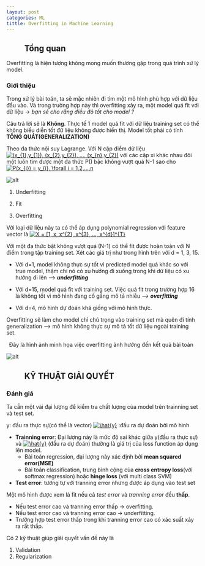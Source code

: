 ```yaml
---
layout: post
categories: ML
tittle: Overfitting in Machine Learning
--- 
```


## &ensp;&ensp;&ensp;&ensp; Tổng quan
Overfitting là hiện tượng không mong muốn thường gặp trong quá trình xử lý model.
### Giới thiệu
Trong xử lý bài toán, ta sẽ mặc nhiên đi tìm một mô hình phù hợp với dữ liệu đầu vào. Và trong trường hợp này thì overfitting xảy ra, một model quá fit với dữ liệu -> *bạn sẽ cho rằng điều đó tốt cho model ?*

Câu trả lời sẽ là **Không**. Thực tế 1 model quá fit với dữ liệu training set có thể không biểu diễn tốt đữ liệu không được hiển thị. Model tốt phải có tính **TỔNG QUÁT(GENERALIZATION)**
 
 Theo đa thức nội suy Lagrange. Với N cặp điểm dữ liệu 
<a href="https://www.codecogs.com/eqnedit.php?latex=(x_{1},y_{1}),&space;(x_{2},y_{2}),&space;...,&space;(x_{n},y_{2})" target="_blank"><img src="https://latex.codecogs.com/gif.latex?(x_{1},y_{1}),&space;(x_{2},y_{2}),&space;...,&space;(x_{n},y_{2})" title="(x_{1},y_{1}), (x_{2},y_{2}), ..., (x_{n},y_{2})" /></a>
với các cặp xi khác nhau đôi một luôn tìm được một đa thức P() bậc không vượt quá N-1 sao cho 
<a href="https://www.codecogs.com/eqnedit.php?latex=\inline&space;P(x_{i})&space;=&space;y_{i},&space;\forall&space;i&space;=&space;1,2,...,n" target="_blank"><img src="https://latex.codecogs.com/gif.latex?\inline&space;P(x_{i})&space;=&space;y_{i},&space;\forall&space;i&space;=&space;1,2,...,n" title="P(x_{i}) = y_{i}, \forall i = 1,2,...,n" /></a>

![alt](https://res.cloudinary.com/dominhhai/image/upload/ml/sin2pi.png)

1) Underfitting

2) Fit

3) Overfitting
 
Với loại dữ liệu này ta có thể áp dụng polynomial regression với feature vector là 
<a href="https://www.codecogs.com/eqnedit.php?latex=\inline&space;X&space;=&space;[1,&space;x,&space;x^{2},&space;x^{3},&space;...,&space;x^{d}]^{T}" target="_blank"><img src="https://latex.codecogs.com/gif.latex?\inline&space;X&space;=&space;[1,&space;x,&space;x^{2},&space;x^{3},&space;...,&space;x^{d}]^{T}" title="X = [1, x, x^{2}, x^{3}, ..., x^{d}]^{T}" /></a>

Với một đa thức bật không vượt quá (N-1) có thể fit được hoàn toàn với N điểm trong tập training set. Xét các giá trị như trong hình trên với d = 1, 3, 15.

* Với d=1, model không thực sự tốt vì predicted model quá khác so với true model, thậm chí nó có xu hướng đi xuống trong khi dữ liệu có xu hướng đi lên --> ***underfitting***

* Với d=15, model quá fit với training set. Việc quá fit trong trường hợp 16 là không tốt vì mô hình đang cố gắng mô tả nhiễu --> ***overfitting***

* Với d=4, mô hình dự đoán khá giống với mô hình thực.

Overfitting sẽ làm cho model chỉ chú trọng vào training set mà quên đi tính generalization --> mô hình không thực sự mô tả tốt dữ liệu ngoài training set.

 &ensp;Đây là hình ảnh minh họa việc overfitting ảnh hướng đến kết quả bài toán
 
 ![alt](https://i.imgur.com/2q85n9s.png)

## &ensp;&ensp;&ensp;&ensp;  KỸ THUẬT GIẢI QUYẾT
### Đánh giá
Ta cần một vài đại lượng để kiểm tra chất lượng của model trên trainning set và test set. 

y: đầu ra thực sự(có thể là vector)
<a href="https://www.codecogs.com/eqnedit.php?latex=\inline&space;\hat{y}" target="_blank"><img src="https://latex.codecogs.com/gif.latex?\inline&space;\hat{y}" title="\hat{y}" /></a>
:đầu ra dự đoán bởi mô hình


* **Trainning error**: Đại lượng này là mức độ sai khác giữa y(đầu ra thực sự) và <a href="https://www.codecogs.com/eqnedit.php?latex=\inline&space;\hat{y}" target="_blank"><img src="https://latex.codecogs.com/gif.latex?\inline&space;\hat{y}" title="\hat{y}" /></a> (đầu ra dự đoán) thường là giá trị của loss function áp dụng lên model.
    * Bài toán regression, đại lượng này xác định bởi **mean squared error(MSE)**
    * Bài toán classification, trung bình cộng của **cross entropy loss**(với softmax regression) hoặc **hinge loss** (với multi class SVM)
* **Test error**: tương tự với tranning error nhưng được áp dụng vào test set

Một mô hình được xem là fit nếu cả *test error* và *tranning error* đều **thấp**. 
* Nếu test error cao và tranning error thấp -> overfitting.
* Nếu test error cao và tranning error cao -> underfitting.
* Trường hợp test error thấp trong khi tranning error cao có xác suất xảy ra rất thấp.

Có 2 kỹ thuật giúp giải quyết vấn đề này là 
1. Validation
2. Regularization
